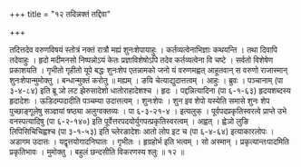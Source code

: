 +++
title = "१२ तदिन्नक्तं तद्दिवा"

+++

तदित्तदेव वरुणविषयं स्तोत्रं नक्तं रात्रौ मह्यं शुनःशेपायाहुः । कर्तव्यत्वेनाभिज्ञाः कथयन्ति । तथा दिवापि तदेवाहुः । हृदो मदीमनसो निष्पन्नोऽयं केतः प्रज्ञाविशेषोऽपि तदेव कर्तव्यत्वेना वि चष्टे । सर्वतो विशेषेण प्रकाशयति । गृभीतो गृहीतो यूपे बद्धः शुनःशेप एतन्नामको जनो यं वरुणमह्वत् आहूतवान् स वरुणो राजास्मान् शुनःशेपान्मुमोक्तु । बन्धान्मुक्तं करोतु ॥ मह्यम् । ङयि चेत्याद्युदात्तत्वम् । आहुः । ब्रुवः । पञ्चानाम् (पा ३-४-८४) इति ब्रू ञो लट झेरुसादेशो धातोराहादेशश्च । हृदः । पद्दन्नित्यादिना (पा ६-१-६३) हृदयशब्दस्य हृदादेशः । ऊडिदम्पदादीति पञ्चम्या उदात्तत्वम् । शुनःशेपः । शुन इव शेपो यस्येति समासे शुनः शेप पुच्छाङ्गूलेषु सञ्ज्ञयां षष्ठ्या अलुग्वक्तव्यः । पा ६-३-२१-४ । इत्यलुक् । पूर्वपदप्रकृतिस्वरत्वे प्राप्ते उभे वनस्पत्यादिषु (पा ६-२-१४०) इति पूर्वेत्तरपदयोर्युगपत्प्रकृतिस्वरत्वम् । अह्वत् । ह्वेञो लुङि लिपिसिचिचिह्वश्च (पा ३-१-५३) इति च्लेरङादेशः आतो लोप इट च (पा ६-४-६४) इत्याकारलोपः । अडागम उदात्तः । यद्वृत्तयोगादनिघातः । गृभीतः । हृग्रहोर्भ इति भत्वम् । सो अस्मान् । प्रकृत्यान्तःपादमिति प्रकृतिभावः । मुमोक्तु । बहुलं छन्दसीति विकरणस्य श्लुः ॥ १२ ॥
